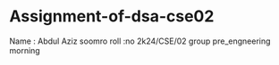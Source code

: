 # Assignment-of-dsa-cse02
Name : Abdul Aziz soomro 
roll :no 2k24/CSE/02
group pre_engneering  morning
